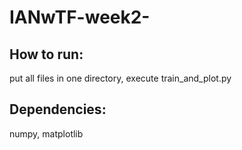 # IANwTF-week2-
## How to run:
put all files in one directory, execute train_and_plot.py
## Dependencies:
numpy,
matplotlib
